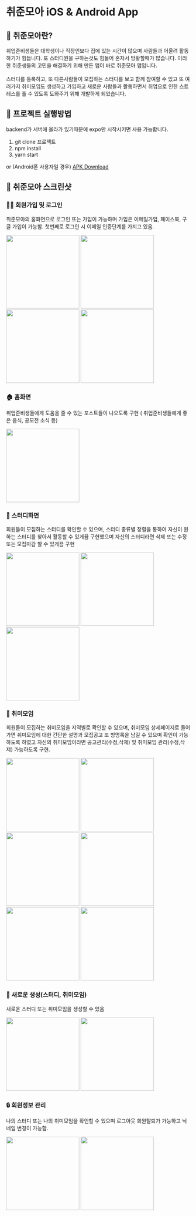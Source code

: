 # 취준모아 iOS & Android App

## 📖 취준모아란?
취업준비생들은 대학생이나 직장인보다 집에 있는 시간이 많으며 사람들과 어울려 활동하기가 힘듭니다. 또 스터디원을 구하는것도 힘들어 혼자서 방황할때가 많습니다. 이러한 취준생들의 고민을 해결하기 위해 만든 앱이 바로 취준모아 앱입니다. <br><br>
스터디를 등록하고, 또 다른사람들이 모집하는 스터디를 보고 함께 참여할 수 있고 또 여러가지 취미모임도 생성하고 가입하고 새로운 사람들과 활동하면서 취업으로 인한 스트레스를 풀 수 있도록 도와주기 위해 개발하게 되었습니다. <br>

## 🧐 프로젝트 실행방법
backend가 서버에 올라가 있기때문에 expo만 시작시키면 사용 가능합니다.
1. git clone 프로젝트
2. npm install
3. yarn start 

or (Android폰 사용자일 경우)
<a href="./jobseekerall_app-70206e6ea72949b293b04582ae3879aa-signed.apk">APK Download</a>

## 📸 취준모아 스크린샷
### 👩‍💻 회원가입 및 로그인 
취준모아의 홈화면으로 로그인 또는 가입이 가능하며 가입은 이메일가입, 페이스북, 구글 가입이 가능함. 첫번째로 로그인 시 이메일 인증단계를 가지고 있음.

<div>
    <img src="screenshot/1.jpeg" width="200"/>
    <img src="screenshot/2.jpeg" width="200"/>
    <img src="screenshot/4.jpeg" width="200"/>
    <img src="screenshot/3.jpeg" width="200"/>
</div>

### 🏠 홈화면 
취업준비생들에게 도움을 줄 수 있는 포스트들이 나오도록 구현 ( 취업준비생들에게 좋은 음식, 공모전 소식 등)

<div>
    <img src="screenshot/5.png" width="200"/>
</div>

### 📕 스터디화면
회원들이 모집하는 스터디를 확인할 수 있으며, 스터디 종류별 정렬을 통하여 자신이 원하는 스터디를 찾아서 활동할 수 있게끔 구현했으며 자신의 스터디라면 삭제 또는 수정 또는 모집마감 할 수 있게끔 구현

<div>
    <img src="screenshot/6.png" width="200"/>
    <img src="screenshot/7.png" width="200"/>
    <img src="screenshot/8.png" width="200"/>
</div>

### 👬 취미모임
회원들이 모집하는 취미모임을 지역별로 확인할 수 있으며, 취미모임 상세페이지로 들어가면 취미모임에 대한 간단한 설명과 모집공고 또 방명록을 남길 수 있으며 확인이 가능하도록 하였고 자신의 취미모임이라면 공고관리(수정,삭제) 및 취미모임 관리(수정,삭제) 가능하도록 구현.

<div>
    <img src="screenshot/9.png" width="200"/>
    <img src="screenshot/10.png" width="200"/>
    <img src="screenshot/11.png" width="200"/>
    <img src="screenshot/12.png" width="200"/>
</div>
<div>
    <img src="screenshot/13.png" width="200"/>
    <img src="screenshot/14.png" width="200"/>
</div>

### 🎉 새로운 생성(스터디, 취미모임)
새로운 스터디 또는 취미모임을 생성할 수 있음

<div>
    <img src="screenshot/15.png" width="200"/>
    <img src="screenshot/16.png" width="200"/>
</div>

### 🔒 회원정보 관리
나의 스터디 또는 나의 취미모임을 확인할 수 있으며 로그아웃 회원탈퇴가 가능하고 닉네임 변경이 가능함.

<div>
    <img src="screenshot/17.png" width="200"/>
    <img src="screenshot/18.png" width="200"/>
</div>